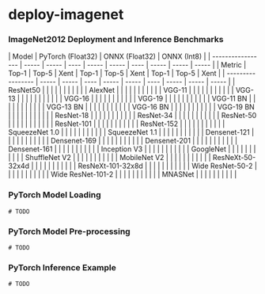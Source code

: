 # deploy-imagenet

### ImageNet2012 Deployment and Inference Benchmarks

| Model | <td colspan=3>PyTorch (Float32)<td colspan=2> | <td colspan=3>ONNX (Float32)<td colspan=2> | <td colspan=3>ONNX (Int8)<td colspan=2> |
| ----------------- | ----- | ----- | ---- | ----- | ----- | ---- | ----- | ----- | ----- |
| Metric            | Top-1 | Top-5 | Xent | Top-1 | Top-5 | Xent | Top-1 | Top-5 | Xent  |
| ----------------- | ----- | ----- | ---- | ----- | ----- | ---- | ----- | ----- | ----- |
| ResNet50          |       |       |      |       |       |      |       |       |       |
| AlexNet           |       |       |      |       |       |      |       |       |       |
| VGG-11            |       |       |      |       |       |      |       |       |       |
| VGG-13            |       |       |      |       |       |      |       |       |       |
| VGG-16            |       |       |      |       |       |      |       |       |       |
| VGG-19            |       |       |      |       |       |      |       |       |       |
| VGG-11 BN         |       |       |      |       |       |      |       |       |       |
| VGG-13 BN         |       |       |      |       |       |      |       |       |       |
| VGG-16 BN         |       |       |      |       |       |      |       |       |       |
| VGG-19 BN         |       |       |      |       |       |      |       |       |       |
| ResNet-18         |       |       |      |       |       |      |       |       |       |
| ResNet-34         |       |       |      |       |       |      |       |       |       |
| ResNet-50         |       |       |      |       |       |      |       |       |       |
| ResNet-101        |       |       |      |       |       |      |       |       |       |
| ResNet-152        |       |       |      |       |       |      |       |       |       |
| SqueezeNet 1.0    |       |       |      |       |       |      |       |       |       |
| SqueezeNet 1.1    |       |       |      |       |       |      |       |       |       |
| Densenet-121      |       |       |      |       |       |      |       |       |       |
| Densenet-169      |       |       |      |       |       |      |       |       |       |
| Densenet-201      |       |       |      |       |       |      |       |       |       |
| Densenet-161      |       |       |      |       |       |      |       |       |       |
| Inception V3      |       |       |      |       |       |      |       |       |       |
| GoogleNet         |       |       |      |       |       |      |       |       |       |
| ShuffleNet V2     |       |       |      |       |       |      |       |       |       |
| MobileNet V2      |       |       |      |       |       |      |       |       |       |
| ResNeXt-50-32x4d  |       |       |      |       |       |      |       |       |       |
| ResNeXt-101-32x8d |       |       |      |       |       |      |       |       |       |
| Wide ResNet-50-2  |       |       |      |       |       |      |       |       |       |
| Wide ResNet-101-2 |       |       |      |       |       |      |       |       |       |
| MNASNet           |       |       |      |       |       |      |       |       |       |


### PyTorch Model Loading
```
# TODO
```

### PyTorch Model Pre-processing
```
# TODO
```

### PyTorch Inference Example
```
# TODO
```

